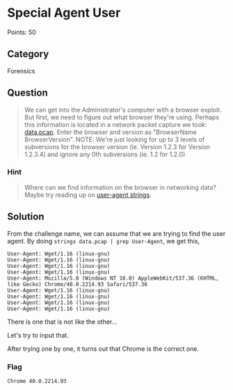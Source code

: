# Special Agent User
Points: 50

## Category
Forensics

## Question
>We can get into the Administrator's computer with a browser exploit. But first, we need to figure out what browser they're using. Perhaps this information is located in a network packet capture we took: [data.pcap](files/data.pcap). Enter the browser and version as "BrowserName BrowserVersion". NOTE: We're just looking for up to 3 levels of subversions for the browser version (ie. Version 1.2.3 for Version 1.2.3.4) and ignore any 0th subversions (ie. 1.2 for 1.2.0)

### Hint
>Where can we find information on the browser in networking data? Maybe try reading up on [user-agent strings](http://www.useragentstring.com./).

## Solution
From the challenge name, we can assume that we are trying to find the user agent. By doing `strings data.pcap | grep User-Agent`, we get this,
```
User-Agent: Wget/1.16 (linux-gnu)
User-Agent: Wget/1.16 (linux-gnu)
User-Agent: Wget/1.16 (linux-gnu)
User-Agent: Wget/1.16 (linux-gnu)
User-Agent: Mozilla/5.0 (Windows NT 10.0) AppleWebKit/537.36 (KHTML, like Gecko) Chrome/40.0.2214.93 Safari/537.36
User-Agent: Wget/1.16 (linux-gnu)
User-Agent: Wget/1.16 (linux-gnu)
User-Agent: Wget/1.16 (linux-gnu)
User-Agent: Wget/1.16 (linux-gnu)
```

There is one that is not like the other...

Let's try to input that.

After trying one by one, it turns out that Chrome is the correct one.

### Flag
`Chrome 40.0.2214.93`
